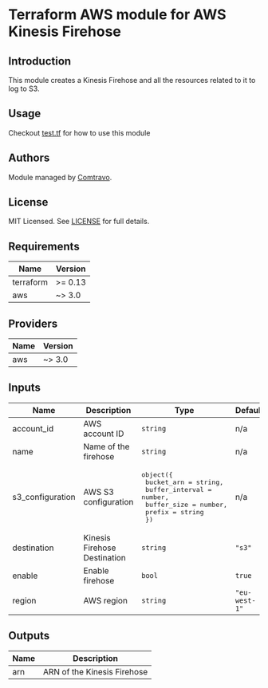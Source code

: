 # Terraform AWS module for AWS Kinesis Firehose

## Introduction

This module creates a Kinesis Firehose and all the resources related to it to log to S3.

## Usage  
Checkout [test.tf](./tests/test.tf) for how to use this module

## Authors

Module managed by [Comtravo](https://github.com/comtravo).

## License

MIT Licensed. See [LICENSE](LICENSE) for full details.

## Requirements

| Name | Version |
|------|---------|
| terraform | >= 0.13 |
| aws | ~> 3.0 |

## Providers

| Name | Version |
|------|---------|
| aws | ~> 3.0 |

## Inputs

| Name | Description | Type | Default | Required |
|------|-------------|------|---------|:--------:|
| account\_id | AWS account ID | `string` | n/a | yes |
| name | Name of the firehose | `string` | n/a | yes |
| s3\_configuration | AWS S3 configuration | <pre>object({<br>    bucket_arn      = string,<br>    buffer_interval = number,<br>    buffer_size     = number,<br>    prefix          = string<br>  })</pre> | n/a | yes |
| destination | Kinesis Firehose Destination | `string` | `"s3"` | no |
| enable | Enable firehose | `bool` | `true` | no |
| region | AWS region | `string` | `"eu-west-1"` | no |

## Outputs

| Name | Description |
|------|-------------|
| arn | ARN of the Kinesis Firehose |

